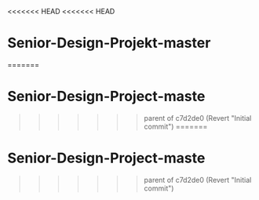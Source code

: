 <<<<<<< HEAD
<<<<<<< HEAD
# Senior-Design-Projekt-master
=======
# Senior-Design-Project-maste
 
>>>>>>> parent of c7d2de0 (Revert "Initial commit")
=======
# Senior-Design-Project-maste
 
>>>>>>> parent of c7d2de0 (Revert "Initial commit")

